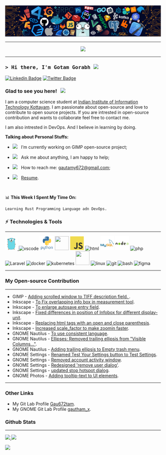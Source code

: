 

![banner.png](./images/github-banner.png)

<hr>

<p align="center">
  <img src="https://readme-typing-svg.herokuapp.com?color=0d8eceF&size=30&center=true&vCenter=true&width=550&height=70&lines=Hey+There+👋,+I'm+Gotam;+An+Open+Source+Contributor+☀;Exiceted+to+learn+DevOps">
</p>

<hr>

### <samp>&gt; Hi there, I'm Gotam Gorabh <img src="https://media.giphy.com/media/hvRJCLFzcasrR4ia7z/giphy.gif" width="25"> </samp>

[![Linkedin Badge](https://img.shields.io/badge/-LinkedIn-0e76a8?style=flat-square&logo=Linkedin&logoColor=white)](https://www.linkedin.com/in/gotam-gorabh-470848196/)
[![Twitter Badge](https://img.shields.io/badge/-Twitter-00acee?style=flat-square&logo=Twitter&logoColor=white)](https://twitter.com/GautamY05676484)

### Glad to see you here! &nbsp; ![](https://visitor-badge.glitch.me/badge?page_id=GOTAM672)

I am a computer science student at [Indian Institute of Information Technology Kottayam](https://www.iiitkottayam.ac.in/#!/home). I am passionate about open-source and love to contribute to open source projects.
If you are intrested in open-source contribution and wants to collaborate feel free to contact me.

I am also intrested in DevOps. And I believe in learning by doing.

  

**Talking about Personal Stuffs:**

- <img src="https://github.com/Gapur/Gapur/blob/main/assets/developer.gif?raw=true" width="21" />&nbsp;&nbsp; I’m currently working on GIMP open-source project;
<!--
- <img src="https://github.com/Gapur/Gapur/blob/main/assets/lightning.gif?raw=true" width="21" />&nbsp;&nbsp; I’m currently learning Data Structures and Algorithms on [leetcode](https://leetcode.com/GKassym); -->
- <img src="https://github.com/Gapur/Gapur/blob/main/assets/message.gif?raw=true" width="21" />&nbsp;&nbsp; Ask me about anything, I am happy to help;

- <img src="https://github.com/Gapur/Gapur/blob/main/assets/letterbox.gif?raw=true" width="21" />&nbsp;&nbsp; How to reach me: gautamy672@gmail.com;
- <img src="https://github.com/Gapur/Gapur/blob/main/assets/doc.gif?raw=true" width="21" />&nbsp;&nbsp; [Resume]().

</br>

📊 **This Week I Spent My Time On:**
<!--START_SECTION:waka-->

```text
Learning Rust Programming Language adn DevOps.
```

<!--END_SECTION:waka-->


<h3 align="left">⚡ Technologies & Tools</h3>

<hr>
<span align="center">
<p align="left">
<a href="https://developer.mozilla.org/en-US/docs/Web/JavaScript" target="_blank" rel="noreferrer"> 
<a href="https://golang.org" target="_blank" rel="noreferrer"> <img src="https://raw.githubusercontent.com/devicons/devicon/master/icons/go/go-original.svg" alt="go" width="40" height="40"/> </a>
  
<img src="https://cdn.jsdelivr.net/gh/devicons/devicon/icons/vscode/vscode-original.svg" alt="vscode" width="45" height="45"/>
<img src="https://raw.githubusercontent.com/devicons/devicon/master/icons/python/python-original-wordmark.svg" alt="python" width="45" height="45" />
<img src="https://cdn.jsdelivr.net/gh/devicons/devicon/icons/cplusplus/cplusplus-original.svg" width="45" height="45"/>
<img src="https://raw.githubusercontent.com/devicons/devicon/master/icons/javascript/javascript-original.svg" alt="javascript" width="45" height="45" />
<img src="https://cdn.jsdelivr.net/gh/devicons/devicon/icons/html5/html5-original.svg" alt="html" width="45" height="45"/>
<img src="https://raw.githubusercontent.com/devicons/devicon/master/icons/mysql/mysql-original-wordmark.svg" alt="mysql" width="45" height="45" />
<img src="https://raw.githubusercontent.com/devicons/devicon/master/icons/nodejs/nodejs-original-wordmark.svg" alt="nodejs" width="45" height="45" />
<img src="https://cdn.jsdelivr.net/gh/devicons/devicon/icons/php/php-original.svg" alt="php" width="45" height="45"/>
<img src="https://cdn.jsdelivr.net/gh/devicons/devicon/icons/laravel/laravel-plain-wordmark.svg" alt="Laravel" width="45" height="45"/>
<img src="https://cdn.jsdelivr.net/gh/devicons/devicon/icons/docker/docker-original.svg" alt="docker" width="45" height="45"/>
<img src="https://cdn.jsdelivr.net/gh/devicons/devicon/icons/kubernetes/kubernetes-plain.svg" alt="kubernetes" width="45" height="45"/>
<img src="https://cdn.jsdelivr.net/gh/devicons/devicon/icons/amazonwebservices/amazonwebservices-plain-wordmark.svg" width="45" height="45"/>
<img src="https://cdn.jsdelivr.net/gh/devicons/devicon/icons/linux/linux-original.svg" alt="linux" width="45" height="45"/>       
<img src="https://cdn.jsdelivr.net/gh/devicons/devicon/icons/git/git-original.svg" alt="git" width="45" height="45"/>
<img src="https://cdn.jsdelivr.net/gh/devicons/devicon/icons/bash/bash-original.svg" alt="bash" width="45" height="45"/>
<img src="https://cdn.jsdelivr.net/gh/devicons/devicon/icons/figma/figma-original.svg" alt="figma" width="45" height="45"/>   
</p>
</span>

<hr>

<h3 align="left">My Open-source Contribution</h3>

<hr>

- GIMP - [Adding scrolled window to TIFF description field.
](https://gitlab.gnome.org/GNOME/gimp/-/merge_requests/745).
- Inkscape - [To Fix overlapping info box in measurement tool](https://gitlab.com/inkscape/inkscape/-/merge_requests/4728).
- Inkscape - [To enlarge autosave entry field](https://gitlab.com/inkscape/inkscape/-/merge_requests/4730).
- Inkscape - [Fixed differences in position of Infobox for different display-unit](https://gitlab.com/inkscape/inkscape/-/merge_requests/4944).
- Inkscape - [Replacing html tags with an open and close parenthesis](https://gitlab.com/inkscape/inkscape/-/merge_requests/4813).
- Inkscape - [Increased scale_factor to make zoomin faster](https://gitlab.com/inkscape/inkscape/-/merge_requests/4954).
- GNOME Nautilus - [To use consistent language](https://gitlab.gnome.org/GNOME/nautilus/-/merge_requests/930).
- GNOME Nautilus - [
Ellipses: Removed trailing ellipsis from "Visible Columns…"](https://gitlab.gnome.org/GNOME/nautilus/-/merge_requests/1012).
- GNOME Nautilus - [
Adding trailing ellipsis to Empty trash menu](https://gitlab.gnome.org/GNOME/nautilus/-/merge_requests/986).
- GNOME Settings - [Renamed Test Your Settings button to Test Settings](https://gitlab.gnome.org/GNOME/gnome-control-center/-/merge_requests/1486).
- GNOME Settings - [Removed account activity window](https://gitlab.gnome.org/GNOME/gnome-control-center/-/merge_requests/1559).
- GNOME Settings - [Redesigned 'remove user dialog'](https://gitlab.gnome.org/GNOME/gnome-control-center/-/merge_requests/1584).
- GNOME Settings - [updated stop hotspot dialog](https://gitlab.gnome.org/GNOME/gnome-control-center/-/merge_requests/1622).
- GNOME Photos - [Adding tooltip-text to UI elements](https://gitlab.gnome.org/GNOME/gnome-photos/-/merge_requests/260).

<hr>

<h3 align="left">Other Links</h3>


- My Git Lab Profile [Gau672tam](https://gitlab.com/Gau672tam).
- My GNOME Git Lab Profile [gautham_x](https://gitlab.gnome.org/gautham_x).



<h3 align="left">Github Stats</h3>

<hr>



<a href="https://github.com/GOTAM672">
  <img height="180em" src="https://github-readme-stats.vercel.app/api/top-langs/?username=GOTAM672&layout=compact&theme=vision-friendly-dark" />
  <img height="180em" src="http://github-readme-streak-stats.herokuapp.com?user=GOTAM672&theme=dark&background=000000" />
  
  

</a>


<br>




<p align="left">
  <img src="https://capsule-render.vercel.app/api?type=waving&color=gradient&height=100&section=footer"/>
</p>





<!--
**GOTAM672/GOTAM672** is a ✨ _special_ ✨ repository because its `README.md` (this file) appears on your GitHub profile.

Here are some ideas to get you started:

- 🔭 I’m currently working on ...
- 🌱 I’m currently learning ...
- 👯 I’m looking to collaborate on ...
- 🤔 I’m looking for help with ...
- 💬 Ask me about ...
- 📫 How to reach me: ...
- 😄 Pronouns: ...
- ⚡ Fun fact: ...
-->
